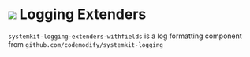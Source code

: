 # ![](https://fonts.gstatic.com/s/i/materialiconsoutlined/flare/v4/24px.svg) Logging Extenders
`systemkit-logging-extenders-withfields` is a log formatting component from `github.com/codemodify/systemkit-logging`
